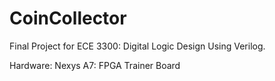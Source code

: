 # CoinCollector
Final Project for ECE 3300: Digital Logic Design Using Verilog.

Hardware: Nexys A7: FPGA Trainer Board

